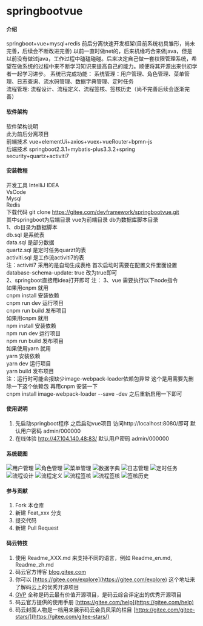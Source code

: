 # springbootvue

#### 介绍
springboot+vue+mysql+redis 前后分离快速开发框架(目前系统初具雏形，尚未完善，后续会不断改进完善)
以前一直时做net的，后来机缘巧合来做java，但是以前没有做过java，工作过程中磕磕碰碰。后来决定自己做一套权限管理系统，希望在做系统的过程中来不断学习知识来提高自己的能力。顺便将其开源出来供初学者一起学习进步。
系统已完成功能：
    系统管理：用户管理、角色管理、菜单管理、日志查询、流水码管理、数据字典管理、定时任务   
    流程管理: 流程设计、流程定义、流程签核、签核历史（尚不完善后续会逐渐完善）   
#### 软件架构
软件架构说明   
此为前后分离项目   
前端技术 vue+elementUi+axios+vuex+vueRouter+bpmn-js   
后端技术 springboot2.3.1+mybatis-plus3.3.2+spring security+quartz+activiti7   

#### 安装教程
开发工具
    IntelliJ IDEA    
    VsCode   
    Mysql   
    Redis   
下载代码 git clone https://gitee.com/devframework/springbootvue.git   
其中springboot为后端目录 vue为前端目录 db为数据库脚本目录    
1、db目录为数据脚本   
  db.sql 是系统表   
  data.sql   是部分数据   
  quartz.sql 是定时任务quarzt的表   
  activiti.sql 是工作流activiti7的表   
注：activiti7 采用的是自动生成表格 首次启动时需要在配置文件里面设置 database-schema-update: true 改为true即可   
2、springboot直接用idea打开即可
注：
3、vue 需要执行以下node指令   
   如果用cnpm 就用   
    cnpm install 安装依赖   
    cnpm run dev 运行项目   
    cnpm run build 发布项目   
   如果用cnpm 就用   
    npm install  安装依赖   
    npm run dev  运行项目   
    npm run build 发布项目   
   如果使用yarn 就用   
    yarn         安装依赖   
    yarn dev     运行项目   
    yarn build   发布项目   
注：运行时可能会报缺少image-webpack-loader依赖包异常 这个是用需要先删除一下这个依赖包 再用cnpm 安装一下   
   cnpm install image-webpack-loader --save -dev 之后重新启用一下即可   

#### 使用说明
1.  先启动springboot程序 之后启动vue项目 访问http://localhost:8080/即可 默认用户密码 admin/000000   
2.  在线体验 http://47.104.140.48:83/ 默认用户密码 admin/000000   
#### 系统截图
![用户管理](https://images.gitee.com/uploads/images/2020/0725/131825_b4bbe7c6_64704.png "屏幕截图.png")
![角色管理](https://images.gitee.com/uploads/images/2020/0725/131840_4682d856_64704.png "屏幕截图.png")
![菜单管理](https://images.gitee.com/uploads/images/2020/0725/131855_12c18adf_64704.png "屏幕截图.png")
![数据字典](https://images.gitee.com/uploads/images/2020/0725/131915_abe9f98c_64704.png "屏幕截图.png")
![日志管理](https://images.gitee.com/uploads/images/2020/0725/131927_d41d8cb6_64704.png "屏幕截图.png")
![定时任务](https://images.gitee.com/uploads/images/2020/0725/131942_7f75f6d3_64704.png "屏幕截图.png")
![流程设计](https://images.gitee.com/uploads/images/2020/0725/132003_e7030c96_64704.png "屏幕截图.png")
![流程定义](https://images.gitee.com/uploads/images/2020/0725/132020_0c93dcba_64704.png "屏幕截图.png")
![流程签核](https://images.gitee.com/uploads/images/2020/0725/132040_3127b602_64704.png "屏幕截图.png")
![流程签核](https://images.gitee.com/uploads/images/2020/0725/132040_3127b602_64704.png "屏幕截图.png")
![签核历史](https://images.gitee.com/uploads/images/2020/0725/132059_fbd1afc4_64704.png "屏幕截图.png")

#### 参与贡献

1.  Fork 本仓库
2.  新建 Feat_xxx 分支
3.  提交代码
4.  新建 Pull Request


#### 码云特技

1.  使用 Readme\_XXX.md 来支持不同的语言，例如 Readme\_en.md, Readme\_zh.md
2.  码云官方博客 [blog.gitee.com](https://blog.gitee.com)
3.  你可以 [https://gitee.com/explore](https://gitee.com/explore) 这个地址来了解码云上的优秀开源项目
4.  [GVP](https://gitee.com/gvp) 全称是码云最有价值开源项目，是码云综合评定出的优秀开源项目
5.  码云官方提供的使用手册 [https://gitee.com/help](https://gitee.com/help)
6.  码云封面人物是一档用来展示码云会员风采的栏目 [https://gitee.com/gitee-stars/](https://gitee.com/gitee-stars/)
